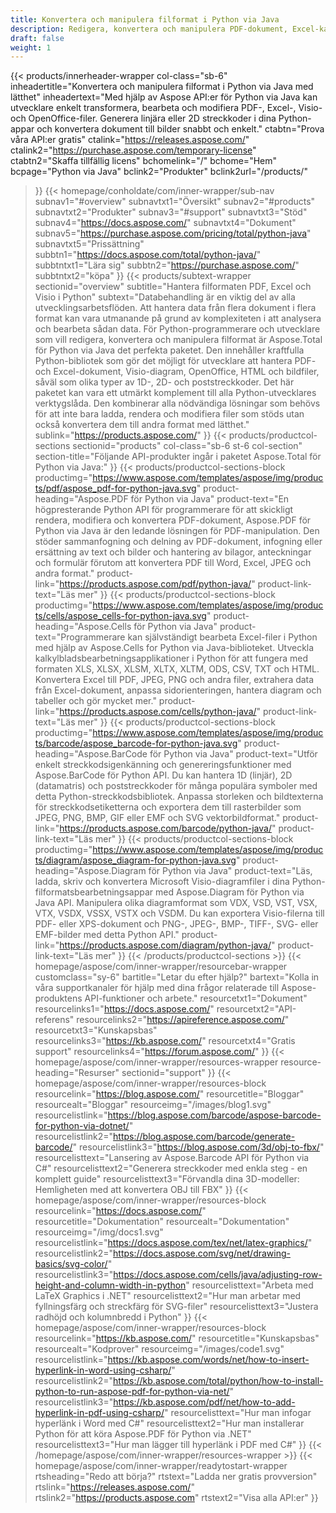 ```yaml
---
title: Konvertera och manipulera filformat i Python via Java
description: Redigera, konvertera och manipulera PDF-dokument, Excel-kalkylblad och Visio-diagram, eller generera 1D- och 2D-streckkoder i Python via Java med Aspose APIer.
draft: false
weight: 1
---
```

{{< products/innerheader-wrapper col-class="sb-6"
  inheadertitle="Konvertera och manipulera filformat i Python via Java med lätthet"
  inheadertext="Med hjälp av Aspose API:er för Python via Java kan utvecklare enkelt transformera, bearbeta och modifiera PDF-, Excel-, Visio- och OpenOffice-filer. Generera linjära eller 2D streckkoder i dina Python-appar och konvertera dokument till bilder snabbt och enkelt."
  ctabtn="Prova våra API:er gratis"
  ctalink="https://releases.aspose.com/"
  ctalink2="https://purchase.aspose.com/temporary-license"
  ctabtn2="Skaffa tillfällig licens"
  bchomelink="/"
  bchome="Hem"
  bcpage="Python via Java"
  bclink2="Produkter"
  bclink2url="/products/"
  >}}
  {{< homepage/conholdate/com/inner-wrapper/sub-nav 
subnav1="#overview"
subnavtxt1="Översikt" 
subnav2="#products"
subnavtxt2="Produkter" 
subnav3="#support"
subnavtxt3="Stöd" 
subnav4="https://docs.aspose.com/"
subnavtxt4="Dokument" 
subnav5="https://purchase.aspose.com/pricing/total/python-java"
subnavtxt5="Prissättning" 
subbtn1="https://docs.aspose.com/total/python-java/"
subbtntxt1="Lära sig"
subbtn2="https://purchase.aspose.com/"
subbtntxt2="köpa"
>}}
   {{< products/subtext-wrapper sectionid="overview" 
   subtitle="Hantera filformaten PDF, Excel och Visio i Python"
   subtext="Databehandling är en viktig del av alla utvecklingsarbetsflöden. Att hantera data från flera dokument i flera format kan vara utmanande på grund av komplexiteten i att analysera och bearbeta sådan data. För Python-programmerare och utvecklare som vill redigera, konvertera och manipulera filformat är Aspose.Total för Python via Java det perfekta paketet. Den innehåller kraftfulla Python-bibliotek som gör det möjligt för utvecklare att hantera PDF- och Excel-dokument, Visio-diagram, OpenOffice, HTML och bildfiler, såväl som olika typer av 1D-, 2D- och poststreckkoder. Det här paketet kan vara ett utmärkt komplement till alla Python-utvecklares verktygslåda. Den kombinerar alla nödvändiga lösningar som behövs för att inte bara ladda, rendera och modifiera filer som stöds utan också konvertera dem till andra format med lätthet."
   sublink="https://products.aspose.com/"
   >}} 
{{< products/productcol-sections
sectionid="products" 
col-class="sb-6 st-6 col-section"
section-title="Följande API-produkter ingår i paketet Aspose.Total för Python via Java:"
>}}
{{< products/productcol-sections-block
productimg="https://www.aspose.com/templates/aspose/img/products/pdf/aspose_pdf-for-python-java.svg"
product-heading="Aspose.PDF för Python via Java"
product-text="En högpresterande Python API för programmerare för att skickligt rendera, modifiera och konvertera PDF-dokument, Aspose.PDF för Python via Java är den ledande lösningen för PDF-manipulation. Den stöder sammanfogning och delning av PDF-dokument, infogning eller ersättning av text och bilder och hantering av bilagor, anteckningar och formulär förutom att konvertera PDF till Word, Excel, JPEG och andra format."
product-link="https://products.aspose.com/pdf/python-java/"
product-link-text="Läs mer"
>}}
{{< products/productcol-sections-block
productimg="https://www.aspose.com/templates/aspose/img/products/cells/aspose_cells-for-python-java.svg"
product-heading="Aspose.Cells för Python via Java"
product-text="Programmerare kan självständigt bearbeta Excel-filer i Python med hjälp av Aspose.Cells for Python via Java-biblioteket. Utveckla kalkylbladsbearbetningsapplikationer i Python för att fungera med formaten XLS, XLSX, XLSM, XLTX, XLTM, ODS, CSV, TXT och HTML. Konvertera Excel till PDF, JPEG, PNG och andra filer, extrahera data från Excel-dokument, anpassa sidorienteringen, hantera diagram och tabeller och gör mycket mer."
product-link="https://products.aspose.com/cells/python-java/"
product-link-text="Läs mer"
>}}
{{< products/productcol-sections-block
productimg="https://www.aspose.com/templates/aspose/img/products/barcode/aspose_barcode-for-python-java.svg"
product-heading="Aspose.BarCode för Python via Java"
product-text="Utför enkelt streckkodsigenkänning och genereringsfunktioner med Aspose.BarCode för Python API. Du kan hantera 1D (linjär), 2D (datamatris) och poststreckkoder för många populära symboler med detta Python-streckkodsbibliotek. Anpassa storleken och bildtexterna för streckkodsetiketterna och exportera dem till rasterbilder som JPEG, PNG, BMP, GIF eller EMF och SVG vektorbildformat."
product-link="https://products.aspose.com/barcode/python-java/"
product-link-text="Läs mer"
>}}
{{< products/productcol-sections-block
productimg="https://www.aspose.com/templates/aspose/img/products/diagram/aspose_diagram-for-python-java.svg"
product-heading="Aspose.Diagram för Python via Java"
product-text="Läs, ladda, skriv och konvertera Microsoft Visio-diagramfiler i dina Python-filformatsbearbetningsappar med Aspose.Diagram för Python via Java API. Manipulera olika diagramformat som VDX, VSD, VST, VSX, VTX, VSDX, VSSX, VSTX och VSDM. Du kan exportera Visio-filerna till PDF- eller XPS-dokument och PNG-, JPEG-, BMP-, TIFF-, SVG- eller EMF-bilder med detta Python API."
product-link="https://products.aspose.com/diagram/python-java/"
product-link-text="Läs mer"
>}}
{{< /products/productcol-sections >}}
{{< homepage/aspose/com/inner-wrapper/resourcebar-wrapper
customclass="sy-6"
bartitle="Letar du efter hjälp?"
bartext="Kolla in våra supportkanaler för hjälp med dina frågor relaterade till Aspose-produktens API-funktioner och arbete."
resourcetxt1="Dokument"
resourcelinks1="https://docs.aspose.com/"
resourcetxt2="API-referens"
resourcelinks2="https://apireference.aspose.com/"
resourcetxt3="Kunskapsbas"
resourcelinks3="https://kb.aspose.com/"
resourcetxt4="Gratis support"
resourcelinks4="https://forum.aspose.com/"
>}}
{{< homepage/aspose/com/inner-wrapper/resources-wrapper
resource-heading="Resurser"
sectionid="support"
>}}
{{< homepage/aspose/com/inner-wrapper/resources-block
resourcelink="https://blog.aspose.com/"
resourcetitle="Bloggar"
resourcealt="Bloggar"
resourceimg="/images/blog1.svg"
resourcelistlink="https://blog.aspose.com/barcode/aspose-barcode-for-python-via-dotnet/"
resourcelistlink2="https://blog.aspose.com/barcode/generate-barcode/"
resourcelistlink3="https://blog.aspose.com/3d/obj-to-fbx/"
resourcelisttext="Lansering av Aspose.Barcode API för Python via C#"
resourcelisttext2="Generera streckkoder med enkla steg - en komplett guide"
resourcelisttext3="Förvandla dina 3D-modeller: Hemligheten med att konvertera OBJ till FBX"
>}}
{{< homepage/aspose/com/inner-wrapper/resources-block
resourcelink="https://docs.aspose.com/"
resourcetitle="Dokumentation"
resourcealt="Dokumentation"
resourceimg="/img/docs1.svg"
resourcelistlink="https://docs.aspose.com/tex/net/latex-graphics/"
resourcelistlink2="https://docs.aspose.com/svg/net/drawing-basics/svg-color/"
resourcelistlink3="https://docs.aspose.com/cells/java/adjusting-row-height-and-column-width-in-python"
resourcelisttext="Arbeta med LaTeX Graphics i .NET"
resourcelisttext2="Hur man arbetar med fyllningsfärg och streckfärg för SVG-filer"
resourcelisttext3="Justera radhöjd och kolumnbredd i Python"
>}}
{{< homepage/aspose/com/inner-wrapper/resources-block
resourcelink="https://kb.aspose.com/"
resourcetitle="Kunskapsbas"
resourcealt="Kodprover"
resourceimg="/images/code1.svg"
resourcelistlink="https://kb.aspose.com/words/net/how-to-insert-hyperlink-in-word-using-csharp/"
resourcelistlink2="https://kb.aspose.com/total/python/how-to-install-python-to-run-aspose-pdf-for-python-via-net/"
resourcelistlink3="https://kb.aspose.com/pdf/net/how-to-add-hyperlink-in-pdf-using-csharp/"
resourcelisttext="Hur man infogar hyperlänk i Word med C#"
resourcelisttext2="Hur man installerar Python för att köra Aspose.PDF för Python via .NET"
resourcelisttext3="Hur man lägger till hyperlänk i PDF med C#"
>}}
{{< /homepage/aspose/com/inner-wrapper/resources-wrapper >}}
{{< homepage/aspose/com/inner-wrapper/readytostart-wrapper
rtsheading="Redo att börja?"
rtstext="Ladda ner gratis provversion"
rtslink="https://releases.aspose.com/"
rtslink2="https://products.aspose.com"
rtstext2="Visa alla API:er"
>}}
